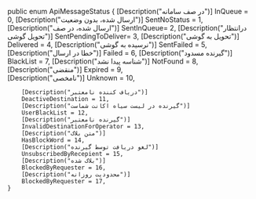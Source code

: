 public enum ApiMessageStatus
    {
        [Description("در صف سامانه")]
        InQueue = 0,
        [Description("ارسال شده، بدون وضعیت")]
        SentNoStatus = 1,
        [Description("ارسال شده، در صف")]
        SentInQueue= 2,
        [Description("درانتظار تحویل گوشی")]
        SentPendingToDeliver= 3,
        [Description("تحویل به گوشی")]
        Delivered = 4,
        [Description("نرسیده به گوشی")]
        SentFailed = 5,
        [Description("خطا در ارسال")]
        Failed = 6,
        [Description("گیرنده مسدود")]
        BlackList = 7,
        [Description("شناسه پیدا نشد")]
        NotFound = 8,
        [Description("منقضی")]
        Expired = 9,     
        [Description("نامخصی")]
        Unknown = 10,


        [Description("دریاف کننده نامعتبر")]
        DeactiveDestination = 11,
        [Description("گیرنده در لیست سیاه اکانت شماست")]
        UserBlackList = 12,
        [Description("گیرنده نامعتبر")]
        InvalidDestinationForOperator = 13,
        [Description("متن بلاک")]
        HasBlockWord = 14,
        [Description("لغو دریافت توسط گیرنده")]
        UnsubscribedByRecepient = 15,
        [Description("بلاک شده")]
        BlockedByRequester = 16,
        [Description("محدودیت روزانه")]
        BlockedByRequester = 17,
    }